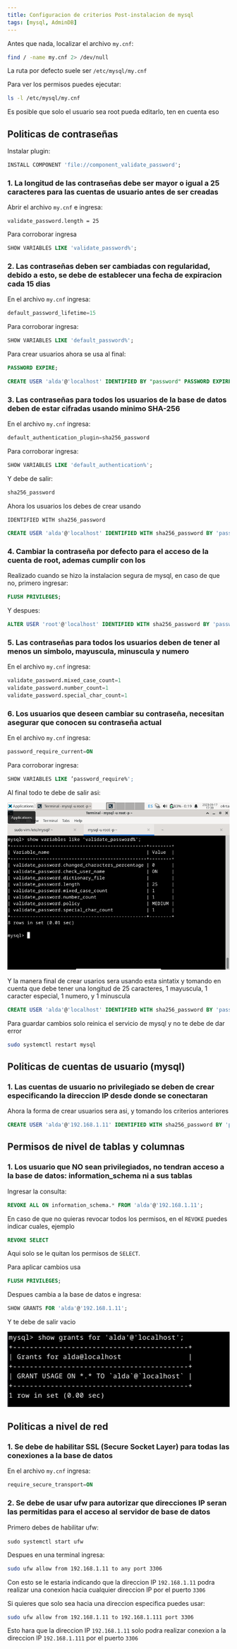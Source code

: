 ```yaml
---
title: Configuracion de criterios Post-instalacion de mysql
tags: [mysql, AdminDB]
---
```


Antes que nada, localizar el archivo ```my.cnf```:

```bash
find / -name my.cnf 2> /dev/null
```
La ruta por defecto suele ser ```/etc/mysql/my.cnf```

Para ver los permisos puedes ejecutar:

```bash
ls -l /etc/mysql/my.cnf
```

Es posible que solo el usuario sea root pueda editarlo, ten en cuenta eso

## Politicas de contraseñas

Instalar plugin:

```sql
INSTALL COMPONENT 'file://component_validate_password';
```

### 1. La longitud de las contraseñas debe ser mayor o igual a 25 caracteres para las cuentas de usuario antes de ser creadas

Abrir el archivo ```my.cnf``` e ingresa:

```
validate_password.length = 25
```

Para corroborar ingresa

```sql
SHOW VARIABLES LIKE 'validate_password%';
```

### 2. Las contraseñas deben ser cambiadas con regularidad, debido a esto, se debe de establecer una fecha de expiracion cada 15 dias

En el archivo ```my.cnf``` ingresa:

```sql
default_password_lifetime=15
```

Para corroborar ingresa:

```sql
SHOW VARIABLES LIKE 'default_password%';
```

Para crear usuarios ahora se usa al final:

```sql
PASSWORD EXPIRE;
```

```sql
CREATE USER 'alda'@'localhost' IDENTIFIED BY "password" PASSWORD EXPIRE;
```

### 3. Las contraseñas para todos los usuarios de la base de datos deben de estar cifradas usando minimo SHA-256

En el archivo ```my.cnf``` ingresa:

```sql
default_authentication_plugin=sha256_password
```
Para corroborar ingresa:

```sql
SHOW VARIABLES LIKE 'default_authentication%';
```
Y debe de salir:

```sql
sha256_password
```

Ahora los usuarios los debes de crear usando

```
IDENTIFIED WITH sha256_password
```

```sql
CREATE USER 'alda'@'localhost' IDENTIFIED WITH sha256_password BY 'password' PASSWORD EXPIRE;
```

### 4. Cambiar la contraseña por defecto para el acceso de la cuenta de root, ademas cumplir con los

Realizado cuando se hizo la instalacion segura de mysql, en caso de que no, primero ingresar:

```sql
FLUSH PRIVILEGES;
```

Y despues:

```sql
ALTER USER 'root'@'localhost' IDENTIFIED WITH sha256_password BY 'password' PASSWORD EXPIRE;
```

### 5. Las contraseñas para todos los usuarios deben de tener al menos un simbolo, mayuscula, minuscula y numero

En el archivo ```my.cnf``` ingresa:

```sql
validate_password.mixed_case_count=1
validate_password.number_count=1
validate_password.special_char_count=1
```

### 6. Los usuarios que deseen cambiar su contraseña, necesitan asegurar que conocen su contraseña actual

En el archivo ```my.cnf``` ingresa:

```sql
password_require_current=ON
```

Para corroborar ingresa:

```sql
SHOW VARIABLES LIKE ’password_require%';
```

Al final todo te debe de salir asi:

![](/assets/img/checklist/password.png)

Y la manera final de crear usarios sera usando esta sintatix y tomando en cuenta que debe tener una longitud de 25 caracteres, 1 mayuscula, 1 caracter especial, 1 numero, y 1 minuscula

```sql
CREATE USER 'alda'@'localhost' IDENTIFIED WITH sha256_password BY 'password' PASSWORD EXPIRE;
```

Para guardar cambios solo reinica el servicio de mysql y no te debe de dar error

```bash
sudo systemctl restart mysql
```

## Politicas de cuentas de usuario (mysql)

### 1. Las cuentas de usuario no privilegiado se deben de crear especificando la direccion IP desde donde se conectaran

Ahora la forma de crear usuarios sera asi, y tomando los criterios anteriores

```sql
CREATE USER 'alda'@'192.168.1.11' IDENTIFIED WITH sha256_password BY 'password' PASSWORD EXPIRE;
```

## Permisos de nivel de tablas y columnas

### 1. Los usuario que NO sean privilegiados, no tendran acceso a la base de datos: information_schema ni a sus tablas

Ingresar la consulta:

```sql
REVOKE ALL ON information_schema.* FROM 'alda'@'192.168.1.11';
```

En caso de que no quieras revocar todos los permisos, en el ```REVOKE``` puedes indicar cuales, ejemplo

```sql
REVOKE SELECT
```
Aqui solo se le quitan los permisos de ```SELECT```.

Para aplicar cambios usa 

```sql
FLUSH PRIVILEGES;
```

Despues cambia a la base de datos e ingresa:

```sql
SHOW GRANTS FOR 'alda'@'192.168.1.11';
```

Y te debe de salir vacio

![](/assets/img/checklist/1.png)

## Politicas a nivel de red

### 1. Se debe de habilitar SSL (Secure Socket Layer) para todas las conexiones a la base de datos

En el archivo ```my.cnf``` ingresa:

```sql
require_secure_transport=ON
```

### 2. Se debe de usar ufw para autorizar que direcciones IP seran las permitidas para el acceso al servidor de base de datos

Primero debes de habilitar ufw:

```sudo systemctl start ufw```

Despues en una terminal ingresa:

```bash
sudo ufw allow from 192.168.1.11 to any port 3306
```

Con esto se le estaria indicando que la direccion IP ```192.168.1.11``` podra realizar una conexion hacia cualquier direccion IP por el puerto ```3306```

Si quieres que solo sea hacia una direccion especifica puedes usar:

```bash
sudo ufw allow from 192.168.1.11 to 192.168.1.111 port 3306
```

Esto hara que la direccion IP ```192.168.1.11``` solo podra realizar conexion a la direccion IP ```192.168.1.111``` por el puerto ```3306```

